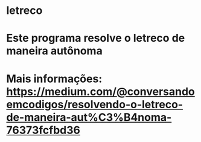 # letreco
 
# Este programa resolve o letreco de maneira autônoma
# Mais informações: https://medium.com/@conversandoemcodigos/resolvendo-o-letreco-de-maneira-aut%C3%B4noma-76373fcfbd36
